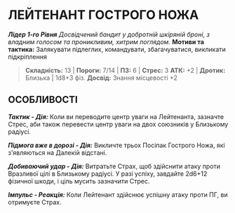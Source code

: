 ﻿# ЛЕЙТЕНАНТ ГОСТРОГО НОЖА

***Лідер 1-го Рівня***
*Досвідчений бандит у добротній шкіряній броні, з владним голосом та проникливим, хитрим поглядом.*
**Мотиви та тактика:** Залякувати підлеглих, командувати, збагачуватися, викликати підкріплення

> **Складність:** 13 | **Пороги:** 7/14 | **ПЗ:** 6 | **Стрес:** 3
> **АТК:** +2 | **Дротик:** Близька | 1d8+3 фіз.
> **Досвід:** Знання місцевості +2

## ОСОБЛИВОСТІ

***Тактик - Дія:*** Коли ви переводите центр уваги на Лейтенанта, зазначте Стрес, аби також перевести центр уваги на двох союзників у Близькому радіусі.

***Підмога вже в дорозі - Дія:*** Викличте трьох Посіпак Гострого Ножа, які з'являються на Далекій відстані.

***Добиваючий удар - Дія:*** Витратьте Страх, щоб здійснити атаку проти Вразливої цілі в Близькому радіусі. У разі успіху, завдайте 2d6+12 фізичної шкоди, і ціль мусить зазначити Стрес.

***Імпульс - Реакція:*** Коли Лейтенант здійснює успішну атаку проти ПГ, ви отримуєте Страх.